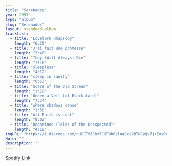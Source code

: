 ```yaml
---
title: "Serenades"
year: 1993
type: "album"
slug: "Serenades"
layout: standard-album
tracklist:
  - title: "Lovelorn Rhapsody"
    length: "6:25"
  - title: "J'ai fait une promesse"
    length: "2:40" 
  - title: "They (Will Always) Die"
    length: "7:16"
  - title: "sleepless"
    length: "4:12"
  - title: "sleep in sanity"
    length: "6:53"
  - title: "Scars of the Old Stream"
    length: "1:10"
  - title: "Under a Veil (of Black Lace)"
    length: "7:34"
  - title: "where shadows dance"
    length: "1:58"
  - title: "All Faith is Lost"
    length: "8:02"
  - title: "Unchained (Tales of the Unexpected)"
    length: "4:18"
imgURL: "https://i.discogs.com/nHClT96Cbx7JUTuh0sluq8xa2BTNJyQv7jrEosOAW4Y/rs:fit/g:sm/q:90/h:596/w:600/czM6Ly9kaXNjb2dz/LWRhdGFiYXNlLWlt/YWdlcy9SLTc1OTc5/NS0xMTU3MDk2ODI0/LmpwZWc.jpeg"
Note: ""
description: ""
---
```

[Spotify Link]()

